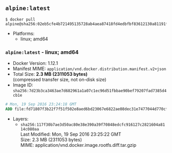 ## `alpine:latest`

```console
$ docker pull alpine@sha256:02eb5cfe4b721495135728ab4aea87418fd4edbfbf83612130a81191f0b2aae3
```

-	Platforms:
	-	linux; amd64

### `alpine:latest` - linux; amd64

-	Docker Version: 1.12.1
-	Manifest MIME: `application/vnd.docker.distribution.manifest.v2+json`
-	Total Size: **2.3 MB (2311053 bytes)**  
	(compressed transfer size, not on-disk size)
-	Image ID: `sha256:7d23b3ca3463ae7d682961a1a07c1ec96d51fbbae90bef79207fad7385d4cb1e`

```dockerfile
# Mon, 19 Sep 2016 23:24:18 GMT
ADD file:fd71807f3b22f7f51f502e8aed6bd23067e6822ae08dec31e7477044d770cf48 in / 
```

-	Layers:
	-	`sha256:117f30b7ae3d50ac80e38e390a39f70848edcfc916127c2821604a8114c080aa`  
		Last Modified: Mon, 19 Sep 2016 23:25:22 GMT  
		Size: 2.3 MB (2311053 bytes)  
		MIME: application/vnd.docker.image.rootfs.diff.tar.gzip
